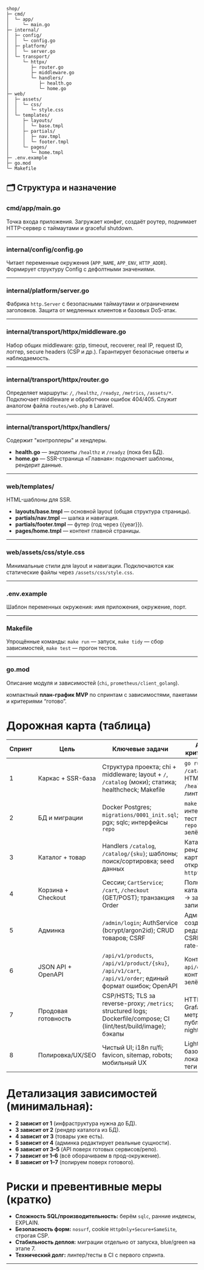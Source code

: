 

```
shop/
├─ cmd/
│  └─ app/
│     └─ main.go
├─ internal/
│  ├─ config/
│  │  └─ config.go
│  ├─ platform/
│  │  └─ server.go
│  └─ transport/
│     └─ httpx/
│        ├─ router.go
│        ├─ middleware.go
│        └─ handlers/
│           ├─ health.go
│           └─ home.go
├─ web/
│  ├─ assets/
│  │  └─ css/
│  │     └─ style.css
│  └─ templates/
│     ├─ layouts/
│     │  └─ base.tmpl
│     ├─ partials/
│     │  ├─ nav.tmpl
│     │  └─ footer.tmpl
│     └─ pages/
│        └─ home.tmpl
├─ .env.example
├─ go.mod
└─ Makefile

```

## 🗂 Структура и назначение

### **cmd/app/main.go**

Точка входа приложения.
Загружает конфиг, создаёт роутер, поднимает HTTP-сервер с таймаутами и graceful shutdown.

---

### **internal/config/config.go**

Читает переменные окружения (`APP_NAME`, `APP_ENV`, `HTTP_ADDR`).
Формирует структуру Config с дефолтными значениями.

---

### **internal/platform/server.go**

Фабрика `http.Server` с безопасными таймаутами и ограничением заголовков.
Защита от медленных клиентов и базовых DoS-атак.

---

### **internal/transport/httpx/middleware.go**

Набор общих middleware:
gzip, timeout, recoverer, real IP, request ID, логгер, secure headers (CSP и др.).
Гарантирует безопасные ответы и наблюдаемость.

---

### **internal/transport/httpx/router.go**

Определяет маршруты:
`/`, `/healthz`, `/readyz`, `/metrics`, `/assets/*`.
Подключает middleware и обработчики ошибок 404/405.
Служит аналогом файла `routes/web.php` в Laravel.

---

### **internal/transport/httpx/handlers/**

Содержит "контроллеры" и хендлеры.

* **health.go** — эндпоинты `/healthz` и `/readyz` (пока без БД).
* **home.go** — SSR-страница «Главная»: подключает шаблоны, рендерит данные.

---

### **web/templates/**

HTML-шаблоны для SSR.

* **layouts/base.tmpl** — основной layout (общая структура страницы).
* **partials/nav.tmpl** — шапка и навигация.
* **partials/footer.tmpl** — футер (год через {{year}}).
* **pages/home.tmpl** — контент главной страницы.

---

### **web/assets/css/style.css**

Минимальные стили для layout и навигации.
Подключаются как статические файлы через `/assets/css/style.css`.

---

### **.env.example**

Шаблон переменных окружения:
имя приложения, окружение, порт.

---

### **Makefile**

Упрощённые команды:
`make run` — запуск,
`make tidy` — сбор зависимостей,
`make test` — прогон тестов.

---

### **go.mod**

Описание модуля и зависимостей (`chi`, `prometheus/client_golang`).



компактный **план-график MVP** по спринтам с зависимостями, пакетами и критериями “готово”.

# Дорожная карта (таблица)

| Спринт | Цель                | Ключевые задачи                                                                                                     | Артефакты/критерии “готово”                                                      | Зависимости | Пакеты/инструменты                                      |
| ------ | ------------------- | ------------------------------------------------------------------------------------------------------------------- | -------------------------------------------------------------------------------- | ----------- | ------------------------------------------------------- |
| 1      | Каркас + SSR-база   | Структура проекта; chi + middleware; layout + `/`, `/catalog` (моки); статика; healthcheck; Makefile                | `go run` стартует; `/` и `/catalog` отдают HTML; `/healthz`=200; линтер проходит | —           | `chi`, `chi/middleware`, `golangci-lint`                |
| 2      | БД и миграции       | Docker Postgres; `migrations/0001_init.sql`; pgx; sqlc; интерфейсы `repo`                                           | `make migrate_up`; интеграционный тест `repo.Product.List()` зелёный             | 1           | `pgx/v5`, `golang-migrate`, `sqlc`, `testcontainers-go` |
| 3      | Каталог + товар     | Handlers `/catalog`, `/catalog/{sku}`; шаблоны; поиск/сортировка; seed данных                                       | Каталог рендерится из БД; карточка товара открывается; `httptest` на листинг     | 2           | stdlib `net/http/httptest`                              |
| 4      | Корзина + Checkout  | Сессии; `CartService`; `/cart`, `/checkout` (GET/POST); транзакция Order                                            | Полный путь: каталог → корзина → заказ → success; запись в БД                    | 3           | `scs/v2` (sessions)                                     |
| 5      | Админка             | `/admin/login`; AuthService (bcrypt/argon2id); CRUD товаров; CSRF                                                   | Админ логинится; создаёт/редактирует товар; CSRF включён; rate-limit логина      | 4           | `argon2id` или `bcrypt`, `nosurf`, `httprate`           |
| 6      | JSON API + OpenAPI  | `/api/v1/products`, `/api/v1/product/{sku}`, `/api/v1/cart`, `/api/v1/order`; единый формат ошибок; OpenAPI         | Контракты в `api/openapi.yaml`; контрактные тесты зелёные                        | 3–5         | `kin-openapi` + `oapi-codegen` (или swaggo)             |
| 7      | Продовая готовность | CSP/HSTS; TLS за reverse-proxy; `/metrics`; structured logs; Dockerfile/compose; CI (lint/test/build/image); бэкапы | HTTPS работает; Grafana видит метрики; образ публикуется; nightly backup         | 1–6         | `promhttp`, `slog`, Docker, Compose, GitHub Actions     |
| 8      | Полировка/UX/SEO    | Чистый UI; i18n ru/fi; favicon, sitemap, robots; мобильный UX                                                       | Lighthouse ok; базовая локализация; SEO-теги                                     | 1–7         | —                                                       |

# Детализация зависимостей (минимальная):

* **2 зависит от 1** (инфраструктура нужна до БД).
* **3 зависит от 2** (рендер каталога из БД).
* **4 зависит от 3** (товары уже есть).
* **5 зависит от 4** (админка редактирует реальные сущности).
* **6 зависит от 3–5** (API поверх готовых сервисов/репо).
* **7 зависит от 1–6** (всё оборачиваем в прод-окружение).
* **8 зависит от 1–7** (полируем поверх готового).


# Риски и превентивные меры (кратко)

* **Сложность SQL/производительность:** берём `sqlc`, ранние индексы, EXPLAIN.
* **Безопасность форм:** `nosurf`, cookie `HttpOnly+Secure+SameSite`, строгая CSP.
* **Стабильность деплоя:** миграции отдельно от запуска, blue/green на этапе 7.
* **Технический долг:** линтер/тесты в CI с первого спринта.

---
